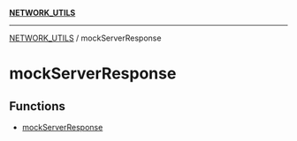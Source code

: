 [**NETWORK_UTILS**](../README.md)

***

[NETWORK_UTILS](../README.md) / mockServerResponse

# mockServerResponse

## Functions

- [mockServerResponse](functions/mockServerResponse.md)
